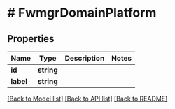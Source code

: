 # # FwmgrDomainPlatform

## Properties

Name | Type | Description | Notes
------------ | ------------- | ------------- | -------------
**id** | **string** |  |
**label** | **string** |  |

[[Back to Model list]](../../README.md#models) [[Back to API list]](../../README.md#endpoints) [[Back to README]](../../README.md)

